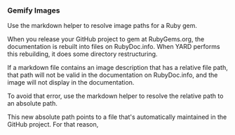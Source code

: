 ### Gemify Images

Use the markdown helper to resolve image paths for a Ruby gem.

When you release your GitHub project to  gem at RubyGems.org, the documentation is rebuilt into files on RubyDoc.info.  When YARD performs this rebuilding, it does some directory restructuring.

If a markdown file contains an image description that has a relative file path, that path will not be valid in the documentation on RubyDoc.info, and the image will not display in the documentation.

To avoid that error, use the markdown helper to resolve the relative path to an absolute path.

This new absolute path points to a file that's automatically maintained in the GitHub project.  For that reason,
